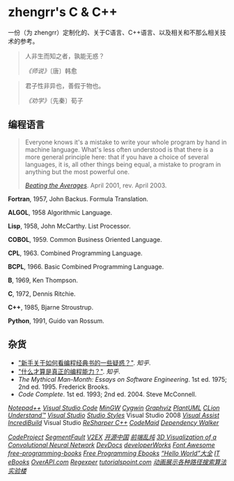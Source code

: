 # zhengrr's C & C++

一份（为 zhengrr）定制化的、关于C语言、C++语言、以及相关和不那么相关技术的参考。

> 人非生而知之者，孰能无惑？
>
> *《师说》*〔唐〕韩愈

> 君子性非异也，善假于物也。
>
> *《劝学》*〔先秦〕荀子

## 编程语言

> Everyone knows it's a mistake to write your whole program by hand in machine language.
> What's less often understood is that there is a more general principle here:
> that if you have a choice of several languages, it is, all other things being equal, a mistake to program in anything but the most powerful one.
>
> [*Beating the Averages*](http://paulgraham.com/avg.html). April 2001, rev. April 2003.

**Fortran**, 1957, John Backus.
Formula Translation.

**ALGOL**, 1958
Algorithmic Language.

**Lisp**, 1958, John McCarthy.
List Processor.

**COBOL**, 1959.
Common Business Oriented Language.

**CPL**, 1963.
Combined Programming Language.

**BCPL**, 1966.
Basic Combined Programming Language.

**B**, 1969, Ken Thompson.

**C**, 1972, Dennis Ritchie.

**C++**, 1985, Bjarne Stroustrup.

**Python**, 1991, Guido van Rossum.

## 杂货

+ ["新手关于如何看编程经典书的一些疑惑？"](https://zhihu.com/question/26157282). *知乎*.
+ ["什么才算是真正的编程能力？"](https://zhihu.com/question/31034164). *知乎*.
+ *The Mythical Man-Month: Essays on Software Engineering*. 1st ed. 1975; 2nd ed. 1995. Frederick Brooks.
+ *Code Complete*. 1st ed. 1993; 2nd ed. 2004. Steve McConnell.

[*Notepad++*](https://notepad-plus-plus.org/)
[*Visual Studio Code*](https://code.visualstudio.com/)
[*MinGW*](http://mingw.org/)
[*Cygwin*](http://cygwin.com/)
[*Graphviz*](https://graphviz.gitlab.io/)
[*PlantUML*](http://plantuml.com/)
[*CLion*](https://jetbrains.com/clion/)
[*Understand™*](https://scitools.com/)
[*Visual Studio*](https://visualstudio.com/)
[*Studio Styles*](https://studiostyl.es/)
Visual Studio 2008
[*Visual Assist*](https://wholetomato.com/)
[*IncrediBuild*](https://incredibuild.com/)
Visual Studio
[*ReSharper С++*](https://jetbrains.com/resharper-cpp/)
[*CodeMaid*](http://codemaid.net/)
[*Dependency Walker*](http://dependencywalker.com/)

[*CodeProject*](https://codeproject.com/)
[*SegmentFault*](https://segmentfault.com/)
[*V2EX*](https://v2ex.com/)
[*开源中国*](http://oschina.net/)
[*前端乱炖*](http://html-js.com/)
[*3D Visualization of a Convolutional Neural Network*](http://scs.ryerson.ca/~aharley/vis/conv/)
[*DevDocs*](https://devdocs.io/)
[*developerWorks*](https://ibm.com/developerworks)
[*Font Awesome*](http://fontawesome.io/)
[*free-programming-books*](https://github.com/EbookFoundation/free-programming-books/)
[*Free Programming Ebooks*](http://oreilly.com/programming/free/)
[*“Hello World”大全*](http://netsmell.com/apps/helloworldcollection/)
[*IT eBooks*](http://it-ebooks.info/)
[*OverAPI.com*](http://overapi.com/)
[*Regexper*](https://regexper.com/)
[*tutorialspoint.com*](https://tutorialspoint.com/)
[*动画展示各种路径搜索算法*](http://webhek.com/post/pathfinding.html)
[*实验楼*](https://shiyanlou.com/)
